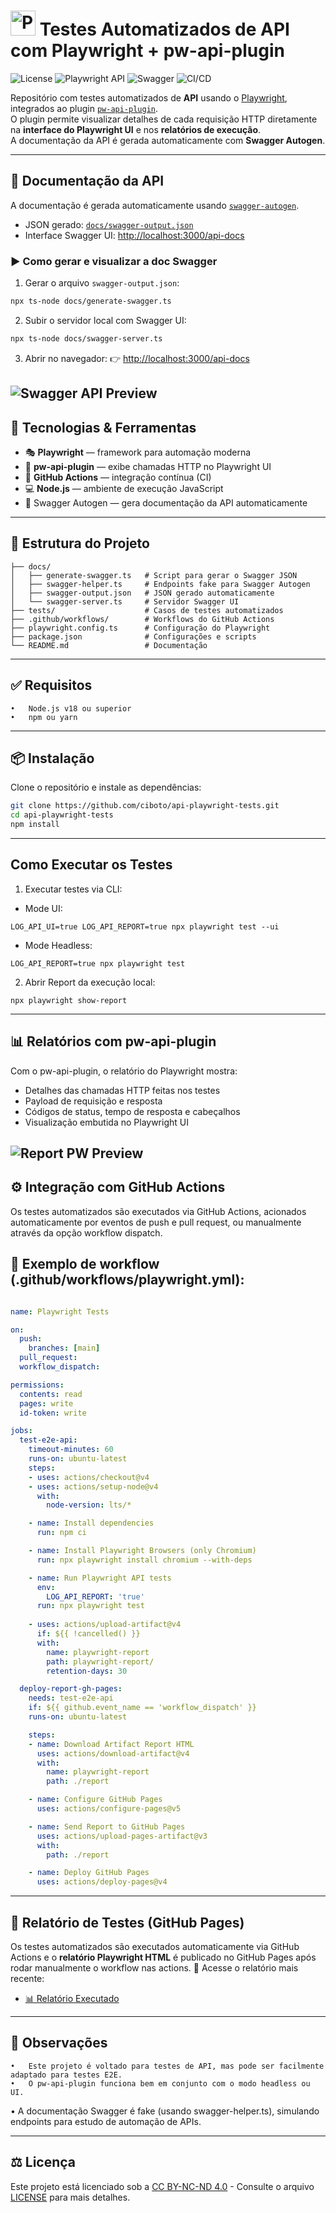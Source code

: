 # <img src="https://playwright.dev/img/playwright-logo.svg" alt="Playwright Logo" width="40" /> Testes Automatizados de API com Playwright + pw-api-plugin
![License](https://img.shields.io/badge/License-CC_BY--NC--ND_4.0-lightgrey?style=for-the-badge)
![Playwright API](https://img.shields.io/badge/Playwright_API-Tested-brightgreen?logo=playwright&logoColor=white&style=for-the-badge)
![Swagger](https://img.shields.io/badge/Swagger-AutoGen-brightgreen?logo=swagger)
![CI/CD](https://img.shields.io/github/actions/workflow/status/ciboto/api-playwright-tests/playwright.yml?style=for-the-badge)

Repositório com testes automatizados de **API** usando o [Playwright](https://playwright.dev/), integrados ao plugin [`pw-api-plugin`](https://www.npmjs.com/package/pw-api-plugin).  
O plugin permite visualizar detalhes de cada requisição HTTP diretamente na **interface do Playwright UI** e nos **relatórios de execução**.  
A documentação da API é gerada automaticamente com **Swagger Autogen**.

---
## 📖 Documentação da API

A documentação é gerada automaticamente usando [`swagger-autogen`](https://github.com/davibaltar/swagger-autogen).

- JSON gerado: [`docs/swagger-output.json`](./docs/swagger-output.json)
- Interface Swagger UI: [http://localhost:3000/api-docs](http://localhost:3000/api-docs)


### ▶️ Como gerar e visualizar a doc Swagger

1. Gerar o arquivo `swagger-output.json`:
```bash
npx ts-node docs/generate-swagger.ts
```

2. Subir o servidor local com Swagger UI:
```bash
npx ts-node docs/swagger-server.ts
```

3. Abrir no navegador:
👉 [http://localhost:3000/api-docs](http://localhost:3000/api-docs)


![Swagger API Preview](assets/swagger-api-preview.PNG)
---

## 🔧 Tecnologias & Ferramentas

- 🎭 **Playwright** — framework para automação moderna
- 🔌 **pw-api-plugin** — exibe chamadas HTTP no Playwright UI
- 🧪 **GitHub Actions** — integração contínua (CI)
- 💻 **Node.js** — ambiente de execução JavaScript
- 📑 Swagger Autogen — gera documentação da API automaticamente

---
## 📁 Estrutura do Projeto
```api-playwright-tests/
├── docs/
│   ├── generate-swagger.ts   # Script para gerar o Swagger JSON
│   ├── swagger-helper.ts     # Endpoints fake para Swagger Autogen
│   ├── swagger-output.json   # JSON gerado automaticamente
│   └── swagger-server.ts     # Servidor Swagger UI
├── tests/                    # Casos de testes automatizados
├── .github/workflows/        # Workflows do GitHub Actions
├── playwright.config.ts      # Configuração do Playwright
├── package.json              # Configurações e scripts
└── README.md                 # Documentação
```
---
## ✅ Requisitos
	•	Node.js v18 ou superior
	•	npm ou yarn
---
## 📦 Instalação

Clone o repositório e instale as dependências:

```bash
git clone https://github.com/ciboto/api-playwright-tests.git
cd api-playwright-tests
npm install
```
---
## Como Executar os Testes
1. Executar testes via CLI:
- Mode UI:
```
LOG_API_UI=true LOG_API_REPORT=true npx playwright test --ui
```
- Mode Headless:
 ```
LOG_API_REPORT=true npx playwright test
```
2. Abrir Report da execução local:
```
npx playwright show-report
```

---
## 📊 Relatórios com pw-api-plugin

Com o pw-api-plugin, o relatório do Playwright mostra:
- Detalhes das chamadas HTTP feitas nos testes
- Payload de requisição e resposta
- Códigos de status, tempo de resposta e cabeçalhos
- Visualização embutida no Playwright UI

![Report PW Preview](assets/report-preview.PNG)
---

## ⚙️ Integração com GitHub Actions

Os testes automatizados são executados via GitHub Actions, acionados automaticamente por eventos de push e pull request, ou manualmente através da opção workflow dispatch.

## 📁 Exemplo de workflow (.github/workflows/playwright.yml):
```yaml

name: Playwright Tests

on:
  push:
    branches: [main]
  pull_request:
  workflow_dispatch:

permissions:
  contents: read
  pages: write
  id-token: write

jobs:
  test-e2e-api:
    timeout-minutes: 60
    runs-on: ubuntu-latest
    steps:
    - uses: actions/checkout@v4
    - uses: actions/setup-node@v4
      with:
        node-version: lts/*

    - name: Install dependencies
      run: npm ci

    - name: Install Playwright Browsers (only Chromium)
      run: npx playwright install chromium --with-deps

    - name: Run Playwright API tests
      env:
        LOG_API_REPORT: 'true'
      run: npx playwright test
      
    - uses: actions/upload-artifact@v4
      if: ${{ !cancelled() }}
      with:
        name: playwright-report
        path: playwright-report/
        retention-days: 30

  deploy-report-gh-pages:
    needs: test-e2e-api
    if: ${{ github.event_name == 'workflow_dispatch' }}
    runs-on: ubuntu-latest

    steps:
    - name: Download Artifact Report HTML
      uses: actions/download-artifact@v4
      with:
        name: playwright-report
        path: ./report

    - name: Configure GitHub Pages
      uses: actions/configure-pages@v5

    - name: Send Report to GitHub Pages
      uses: actions/upload-pages-artifact@v3
      with:
        path: ./report 

    - name: Deploy GitHub Pages
      uses: actions/deploy-pages@v4
```
---
 
##  📄 Relatório de Testes (GitHub Pages)
Os testes automatizados são executados automaticamente via GitHub Actions e o **relatório Playwright HTML** é publicado no GitHub Pages após rodar manualmente o workflow nas actions.
📍 Acesse o relatório mais recente:

 - [📊 Relatório Executado](https://ciboto.github.io/api-playwright-tests/)

---
## 📌 Observações
	•	Este projeto é voltado para testes de API, mas pode ser facilmente adaptado para testes E2E.
	•	O pw-api-plugin funciona bem em conjunto com o modo headless ou UI.
  • A documentação Swagger é fake (usando swagger-helper.ts), simulando endpoints para estudo de automação de APIs.

---
## ⚖️ Licença
Este projeto está licenciado sob a [CC BY-NC-ND 4.0](https://creativecommons.org/licenses/by-nc-nd/4.0/) - Consulte o arquivo [LICENSE](./LICENSE) para mais detalhes.
